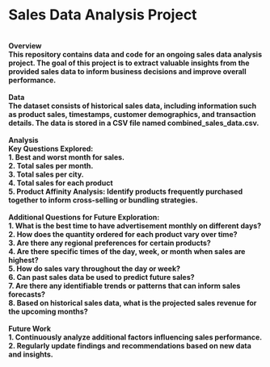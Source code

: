 # Sales Data Analysis Project
<br />
<strong>Overview<strong> <br />
This repository contains data and code for an ongoing sales data analysis project. The goal of this project is to extract valuable insights from the provided sales data to inform business decisions and improve overall performance.<br />
<br />
<strong>Data<strong> <br />
The dataset consists of historical sales data, including information such as product sales, timestamps, customer demographics, and transaction details. The data is stored in a CSV file named combined_sales_data.csv.<br />
<br />
<strong>Analysis<strong> <br />
<strong>Key Questions Explored:<strong><br />
1. Best and worst month for sales.<br />
2. Total sales per month.<br />
3. Total sales per city.<br />
4. Total sales for each product<br />
5. Product Affinity Analysis: Identify products frequently purchased together to inform cross-selling or bundling strategies.<br />

<br />
<strong>Additional Questions for Future Exploration:<strong><br />
1. What is the best time to have advertisement monthly on different days?<br />
2. How does the quantity ordered for each product vary over time?<br />
3. Are there any regional preferences for certain products?<br />
4. Are there specific times of the day, week, or month when sales are highest?<br />
5. How do sales vary throughout the day or week?<br />
6. Can past sales data be used to predict future sales?<br />
7. Are there any identifiable trends or patterns that can inform sales forecasts?<br />
8. Based on historical sales data, what is the projected sales revenue for the upcoming months?<br />


<br />
<strong>Future Work<strong><br />
1. Continuously analyze additional factors influencing sales performance.<br />
2. Regularly update findings and recommendations based on new data and insights.<br />
<br />
